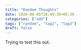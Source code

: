 ```yaml
---
title: "Random Thoughts"
date: 2020-08-05T18:49:39+05:30
categories: ["add"]
tags: ["random", "tag2", "tag3"]
draft: false
---
```


Trying to test this out.
